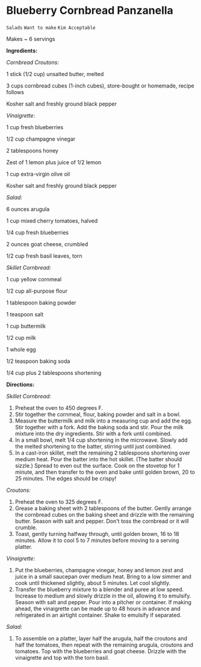 # Blueberry Cornbread Panzanella

`Salads` `Want to make` `Kim Acceptable`

Makes ~ 6 servings

**Ingredients:**

_Cornbread Croutons:_

1 stick (1/2 cup) unsalted butter, melted

3 cups cornbread cubes (1-inch cubes), store-bought or homemade, recipe follows

Kosher salt and freshly ground black pepper 

_Vinaigrette:_

1 cup fresh blueberries

1/2 cup champagne vinegar 

2 tablespoons honey 

Zest of 1 lemon plus juice of 1/2 lemon 

1 cup extra-virgin olive oil 

Kosher salt and freshly ground black pepper 

_Salad:_

6 ounces arugula

1 cup mixed cherry tomatoes, halved 

1/4 cup fresh blueberries 

2 ounces goat cheese, crumbled 

1/2 cup fresh basil leaves, torn 

_Skillet Cornbread:_

1 cup yellow cornmeal

1/2 cup all-purpose flour 

1 tablespoon baking powder 

1 teaspoon salt 

1 cup buttermilk 

1/2 cup milk 

1 whole egg 

1/2 teaspoon baking soda 

1/4 cup plus 2 tablespoons shortening 

**Directions:**

_Skillet Cornbread:_

1. Preheat the oven to 450 degrees F.
2. Stir together the cornmeal, flour, baking powder and salt in a bowl.
3. Measure the buttermilk and milk into a measuring cup and add the egg. Stir together with a fork. Add the baking soda and stir. Pour the milk mixture into the dry ingredients. Stir with a fork until combined.
4. In a small bowl, melt 1/4 cup shortening in the microwave. Slowly add the melted shortening to the batter, stirring until just combined.
5. In a cast-iron skillet, melt the remaining 2 tablespoons shortening over medium heat. Pour the batter into the hot skillet. (The batter should sizzle.) Spread to even out the surface. Cook on the stovetop for 1 minute, and then transfer to the oven and bake until golden brown, 20 to 25 minutes. The edges should be crispy!

_Croutons:_

1. Preheat the oven to 325 degrees F.
2. Grease a baking sheet with 2 tablespoons of the butter. Gently arrange the cornbread cubes on the baking sheet and drizzle with the remaining butter. Season with salt and pepper. Don't toss the cornbread or it will crumble.
3. Toast, gently turning halfway through, until golden brown, 16 to 18 minutes. Allow it to cool 5 to 7 minutes before moving to a serving platter.

_Vinaigrette:_

1. Put the blueberries, champagne vinegar, honey and lemon zest and juice in a small saucepan over medium heat. Bring to a low simmer and cook until thickened slightly, about 5 minutes. Let cool slightly.
2. Transfer the blueberry mixture to a blender and puree at low speed. Increase to medium and slowly drizzle in the oil, allowing it to emulsify. Season with salt and pepper. Pour into a pitcher or container. If making ahead, the vinaigrette can be made up to 48 hours in advance and refrigerated in an airtight container. Shake to emulsify if separated.

_Salad:_

1. To assemble on a platter, layer half the arugula, half the croutons and half the tomatoes, then repeat with the remaining arugula, croutons and tomatoes. Top with the blueberries and goat cheese. Drizzle with the vinaigrette and top with the torn basil.

### 
